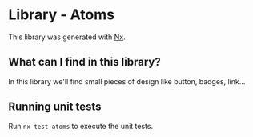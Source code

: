 # Library - Atoms

This library was generated with [Nx](https://nx.dev).

## What can I find in this library?

In this library we'll find small pieces of design like button, badges, link...

## Running unit tests

Run `nx test atoms` to execute the unit tests.
